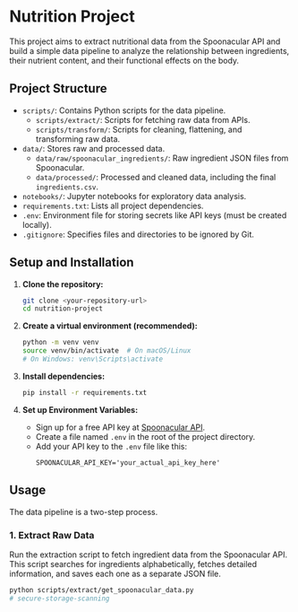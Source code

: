 # Nutrition Project

This project aims to extract nutritional data from the Spoonacular API and build a simple data pipeline to analyze the relationship between ingredients, their nutrient content, and their functional effects on the body.

## Project Structure

- `scripts/`: Contains Python scripts for the data pipeline.
  - `scripts/extract/`: Scripts for fetching raw data from APIs.
  - `scripts/transform/`: Scripts for cleaning, flattening, and transforming raw data.
- `data/`: Stores raw and processed data.
  - `data/raw/spoonacular_ingredients/`: Raw ingredient JSON files from Spoonacular.
  - `data/processed/`: Processed and cleaned data, including the final `ingredients.csv`.
- `notebooks/`: Jupyter notebooks for exploratory data analysis.
- `requirements.txt`: Lists all project dependencies.
- `.env`: Environment file for storing secrets like API keys (must be created locally).
- `.gitignore`: Specifies files and directories to be ignored by Git.

## Setup and Installation

1. **Clone the repository:**
   ```bash
   git clone <your-repository-url>
   cd nutrition-project
   ```

2. **Create a virtual environment (recommended):**
   ```bash
   python -m venv venv
   source venv/bin/activate  # On macOS/Linux
   # On Windows: venv\Scripts\activate
   ```

3. **Install dependencies:**
   ```bash
   pip install -r requirements.txt
   ```

4. **Set up Environment Variables:**
   - Sign up for a free API key at [Spoonacular API](https://spoonacular.com/food-api).
   - Create a file named `.env` in the root of the project directory.
   - Add your API key to the `.env` file like this:
     ```
     SPOONACULAR_API_KEY='your_actual_api_key_here'
     ```

## Usage

The data pipeline is a two-step process.

### 1. Extract Raw Data

Run the extraction script to fetch ingredient data from the Spoonacular API. This script searches for ingredients alphabetically, fetches detailed information, and saves each one as a separate JSON file.
```bash
python scripts/extract/get_spoonacular_data.py
# secure-storage-scanning
